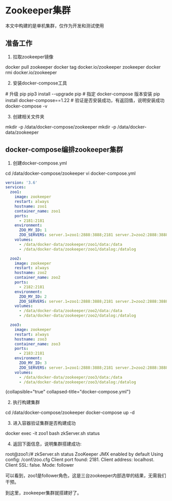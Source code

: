 # Zookeeper集群

<note>
    <p>
        本文中构建的是单机集群，仅作为开发和测试使用 &nbsp;&nbsp;&nbsp;&nbsp;&nbsp;&nbsp;&nbsp;&nbsp;
    </p>
</note>


## 准备工作

1. 拉取zookeeper镜像

<code-block lang="shell">
docker pull zookeeper
docker tag docker.io/zookeeper zookeeper
docker rmi docker.io/zookeeper
</code-block>

2. 安装docker-compose工具

<code-block lang="shell">
# 升级 pip
pip3 install --upgrade pip
# 指定 docker-compose 版本安装
pip install docker-compose==1.22
# 验证是否安装成功，有返回值，说明安装成功
docker-compose -v
</code-block>

3. 创建相关文件夹

<code-block lang="shell">
mkdir -p /data/docker-compose/zookeeper
mkdir -p /data/docker-data/zookeeper
</code-block>

## docker-compose编排zookeeper集群

1. 创建docker-compose.yml

<code-block lang="shell">
cd /data/docker-compose/zookeeper
vi docker-compose.yml
</code-block>

```yaml
version: '3.6'
services:
  zoo1:
    image: zookeeper
    restart: always
    hostname: zoo1
    container_name: zoo1
    ports:
      - 2181:2181
    environment:
      ZOO_MY_ID: 1
      ZOO_SERVERS: server.1=zoo1:2888:3888;2181 server.2=zoo2:2888:3888;2181 server.3=zoo3:2888:3888;2181
    volumes:
      - /data/docker-data/zookeeper/zoo1/data:/data
      - /data/docker-data/zookeeper/zoo1/datalog:/datalog

  zoo2:
    image: zookeeper
    restart: always
    hostname: zoo2
    container_name: zoo2
    ports:
      - 2182:2181
    environment:
      ZOO_MY_ID: 2
      ZOO_SERVERS: server.1=zoo1:2888:3888;2181 server.2=zoo2:2888:3888;2181 server.3=zoo3:2888:3888;2181
    volumes:
      - /data/docker-data/zookeeper/zoo2/data:/data
      - /data/docker-data/zookeeper/zoo2/datalog:/datalog

  zoo3:
    image: zookeeper
    restart: always
    hostname: zoo3
    container_name: zoo3
    ports:
      - 2183:2181
    environment:
      ZOO_MY_ID: 3
      ZOO_SERVERS: server.1=zoo1:2888:3888;2181 server.2=zoo2:2888:3888;2181 server.3=zoo3:2888:3888;2181
    volumes:
      - /data/docker-data/zookeeper/zoo3/data:/data
      - /data/docker-data/zookeeper/zoo3/datalog:/datalog
```
{collapsible="true" collapsed-title="docker-compose.yml"}

2. 执行构建集群

<code-block lang="shell">
cd /data/docker-compose/zookeeper
docker-compose up -d
</code-block>

3. 进入容器验证集群是否构建成功

<code-block lang="shell">
docker exec -it zoo1 bash
zkServer.sh status
</code-block>

4. 返回下面信息，说明集群搭建成功:

<code-block lang="shell">
root@zoo1:/# zkServer.sh status
ZooKeeper JMX enabled by default
Using config: /conf/zoo.cfg
Client port found: 2181. Client address: localhost. Client SSL: false.
Mode: follower
</code-block>

可以看到，zoo1是follower角色，这是三台zookeeper内部选举的结果，无需我们干预。

到这里，zookeeper集群就搭建好了。